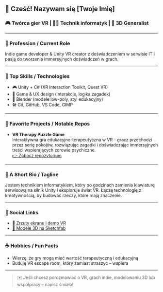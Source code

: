 ## 👋 Cześć! Nazywam się [Twoje Imię]  
### 🎮 Twórca gier VR | 👨‍💻 Technik informatyk | 🎨 3D Generalist  

---

### 💼 Profession / Current Role
Indie game developer & Unity VR creator z doświadczeniem w serwisie IT i pasją do tworzenia immersyjnych doświadczeń w grach.

---

### 🚀 Top Skills / Technologies
- 🎮 Unity + C# (XR Interaction Toolkit, Quest VR)
- 🧠 Game & UX design (interakcje, logika zagadek)
- 🎨 Blender (modele low-poly, styl edukacyjny)
- 🛠️ Git, GitHub, VS Code, GIMP

---

### 📌 Favorite Projects / Notable Repos
- **VR Therapy Puzzle Game**  
  Interaktywna gra edukacyjno-terapeutyczna w VR – gracz przechodzi przez serię pokojów, rozwiązując zagadki i doświadczając immersyjnych treści wspierających zdrowie psychiczne.  
  [👉 Zobacz repozytorium](https://github.com/twoj-nick/projekt-vr)

---

### 🧠 A Short Bio / Tagline
Jestem technikiem informatykiem, który po godzinach zamienia klawiaturę serwisową na silnik Unity i eksploruje świat VR. Łączę technologię z kreatywnością, by budować rzeczy, które mają znaczenie.

---

### 🔗 Social Links
- [📁 Zrzuty ekranu i demo VR](https://drive.google.com/folder-link)
- [🎨 Modele 3D na Sketchfab](https://sketchfab.com/Krystofeles)

---

### ☕ Hobbies / Fun Facts
- Wierzę, że gry mogą mieć wartość terapeutyczną i edukacyjną
- Buduję VR escape room, który zamiast straszyć – wspiera

---

> ✉️ Jeśli chcesz porozmawiać o VR, grach indie, modelowaniu 3D lub współpracy – napisz śmiało!
